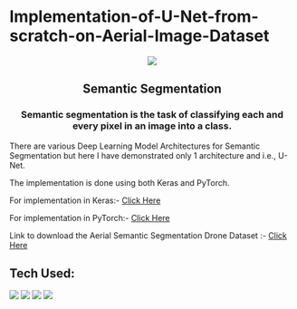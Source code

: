 # Implementation-of-U-Net-from-scratch-on-Aerial-Image-Dataset
<p align="center">
  <img align="center" src="https://dl.acm.org/cms/attachment/8542befb-3134-46f0-a5ad-1534c63188b4/csur5204-73-f01.jpg" />
</p>
<h2 align="center"> Semantic Segmentation </h2>
<h3 align="center"> Semantic segmentation is the task of classifying each and every pixel in an image into a class. </h3>
There are various Deep Learning Model Architectures for Semantic Segmentation but here I have demonstrated only 1 architecture and i.e., U-Net.<br>

The implementation is done using both Keras and PyTorch.<br>

For implementation in Keras:- [Click Here](https://github.com/Printutcarsh/Implementation-of-U-Net-from-scratch-on-Aerial-Image-Dataset/blob/main/unet_keras.ipynb)

For implementation in PyTorch:- [Click Here](https://github.com/Printutcarsh/Implementation-of-U-Net-from-scratch-on-Aerial-Image-Dataset/blob/main/unet_pytorch.ipynb)

Link to download the Aerial Semantic Segmentation Drone Dataset :- [Click Here](https://www.kaggle.com/bulentsiyah/semantic-drone-dataset)

## Tech Used:

<img src="https://img.shields.io/badge/Python-1572B6?style=for-the-badge&logo=python&logoColor=white" />  <img src="https://img.shields.io/badge/Keras-F7DF1E?style=for-the-badge&logo=keras&logoColor=black" />  <img src= "https://img.shields.io/badge/PyTorch-239120?style=for-the-badge&logo=pytorch&logoColor=white" /> <img src= "https://img.shields.io/badge/OpenCV-FF6347?style=for-the-badge&logo=opencv&logoColor=white" />

